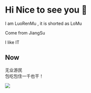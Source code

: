 # Hi Nice to see you 👋
  
  I am LuoRenMu , it is shorted as LoMu
  
  Come from JiangSu  
  
  I like IT 
  
  
## Now
  无业游民   
  包吃包住一千也干！
  
  ![](https://count.getloli.com/get/@LuoRenMu.github.readme)
  
<!--
**LuoRenMu/LuoRenMu** is a ✨ _special_ ✨ repository because its `README.md` (this file) appears on your GitHub profile.


  


Here are some ideas to get you started:

- 🔭 I’m currently working on ...
- 🌱 I’m currently learning ...
- 👯 I’m looking to collaborate on ...
- 🤔 I’m looking for help with ...
- 💬 Ask me about ...
- 📫 How to reach me: ...
- 😄 Pronouns: ...
- ⚡ Fun fact: ...
-->

